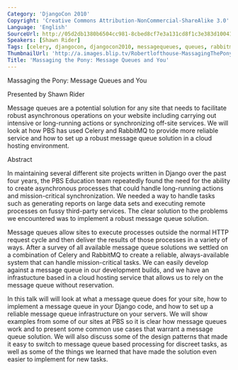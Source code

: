 ```yaml
---
Category: 'DjangoCon 2010'
Copyright: 'Creative Commons Attribution-NonCommercial-ShareAlike 3.0'
Language: 'English'
SourceUrl: http://05d2db1380b6504cc981-8cbed8cf7e3a131cd8f1c3e383d10041.r93.cf2.rackcdn.com/djangocon-2010/39_massaging-the-pony-message-queues-and-you.flv
Speakers: [Shawn Rider]
Tags: [celery, djangocon, djangocon2010, messagequeues, queues, rabbitmq]
ThumbnailUrl: 'http://a.images.blip.tv/Robertlofthouse-MassagingThePonyMessageQueuesAndYou879.png'
Title: 'Massaging the Pony: Message Queues and You'
---
```

Massaging the Pony: Message Queues and You

Presented by Shawn Rider

Message queues are a potential solution for any site that needs to facilitate
robust asynchronous operations on your website including carrying out
intensive or long-running actions or synchronizing off-site services. We will
look at how PBS has used Celery and RabbitMQ to provide more reliable service
and how to set up a robust message queue solution in a cloud hosting
environment.

Abstract

In maintaining several different site projects written in Django over the past
four years, the PBS Education team repeatedly found the need for the ability
to create asynchronous processes that could handle long-running actions and
mission-critical synchronization. We needed a way to handle tasks such as
generating reports on large data sets and executing remote processes on fussy
third-party services. The clear solution to the problems we encountered was to
implement a robust message queue solution.

Message queues allow sites to execute processes outside the normal HTTP
request cycle and then deliver the results of those processes in a variety of
ways. After a survey of all available message queue solutions we settled on a
combination of Celery and RabbitMQ to create a reliable, always-available
system that can handle mission-critical tasks. We can easily develop against a
message queue in our development builds, and we have an infrastucture based in
a cloud hosting service that allows us to rely on the message queue without
reservation.

In this talk will will look at what a message queue does for your site, how to
implement a message queue in your Django code, and how to set up a reliable
message queue infrastructure on your servers. We will show examples from some
of our sites at PBS so it is clear how message queues work and to present some
common use cases that warrant a message queue solution. We will also discuss
some of the design patterns that made it easy to switch to message queue based
processing for discreet tasks, as well as some of the things we learned that
have made the solution even easier to implement for new tasks.

